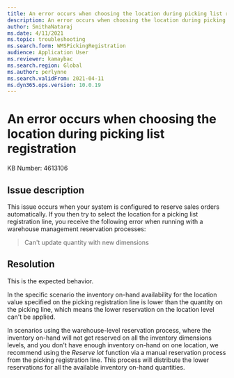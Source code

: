 ```yaml
---
title: An error occurs when choosing the location during picking list registration
description: An error occurs when choosing the location during picking list registration
author: SmithaNataraj
ms.date: 4/11/2021
ms.topic: troubleshooting
ms.search.form: WMSPickingRegistration
audience: Application User
ms.reviewer: kamaybac
ms.search.region: Global
ms.author: perlynne
ms.search.validFrom: 2021-04-11
ms.dyn365.ops.version: 10.0.19
---
```

<!-- KFM: I don't understand any of this content. Please review and confirm whether this is meaningful. -->
# An error occurs when choosing the location during picking list registration

KB Number: 4613106

## Issue description

This issue occurs when your system is configured to reserve sales orders automatically. If you then try to select the location for a picking list registration line, you receive the following error when running with a warehouse management reservation processes:

> Can't update quantity with new dimensions

## Resolution

This is the expected behavior.

In the specific scenario <!-- KFM: Which "specific scenario" are you referring to? --> the inventory on-hand availability for the location value specified on the picking registration line is lower than the quantity on the picking line, which means the lower reservation on the location level can't be applied.

In scenarios using the warehouse-level reservation process, where the inventory on-hand will not get reserved on all the inventory dimensions levels, and you don't have enough inventory on-hand on one location, we recommend using the *Reserve lot* function via a manual reservation process from the picking registration line. This process will distribute the lower reservations for all the available inventory on-hand quantities.
